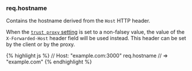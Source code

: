 <h3 id='req.hostname'>req.hostname</h3>

Contains the hostname derived from the `Host` HTTP header.

When the [`trust proxy` setting](/4x/api.html#trust.proxy.options.table) is set
to a non-falsey value, the value of the `X-Forwarded-Host` header field will be
used instead. This header can be set by the client or by the proxy.

{% highlight js %}
// Host: "example.com:3000"
req.hostname
// => "example.com"
{% endhighlight %}
